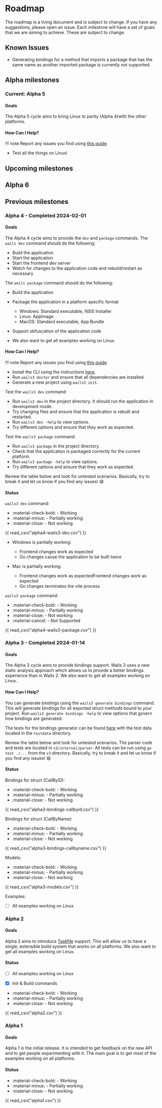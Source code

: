 # Roadmap

The roadmap is a living document and is subject to change. If you have any
suggestions, please open an issue. Each milestone will have a set of goals that
we are aiming to achieve. These are subject to change.

## Known Issues

- Generating bindings for a method that imports a package that has the same name as another imported package is currently not supported.

## Alpha milestones

### Current: Alpha 5

#### Goals

The Alpha 5 cycle aims to bring Linux to parity (Alpha 4)with the other platforms.

#### How Can I Help?

!!! note
Report any issues you find using [this guide](./getting-started/feedback.md).

- Test all the things on Linux!

## Upcoming milestones

## Alpha 6

## Previous milestones

### Alpha 4 - Completed 2024-02-01

#### Goals

The Alpha 4 cycle aims to provide the `dev` and `package` commands. 
The `wails dev` command should do the following:
- Build the application
- Start the application
- Start the frontend dev server
- Watch for changes to the application code and rebuild/restart as necessary

The `wails package` command should do the following:
- Build the application
- Package the application in a platform specific format
  - Windows: Standard executable, NSIS Installer
  - Linux: AppImage
  - MacOS: Standard executable, App Bundle
- Support obfuscation of the application code

- We also want to get all examples working on Linux.

#### How Can I Help?

!!! note
    Report any issues you find using [this guide](./getting-started/feedback.md).


- Install the CLI using the instructions [here](./getting-started/installation.md).
- Run `wails3 doctor` and ensure that all dependencies are installed. 
- Generate a new project using `wails3 init`.

Test the `wails3 dev` command:

- Run `wails3 dev` in the project directory. It should run the application in development mode.
- Try changing files and ensure that the application is rebuilt and restarted.
- Run `wails3 dev -help` to view options.
- Try different options and ensure that they work as expected.

Test the `wails3 package` command:

- Run `wails3 package` in the project directory.
- Check that the application is packaged correctly for the current platform.
- Run `wails3 package -help` to view options.
- Try different options and ensure that they work as expected.

Review the table below and look for untested scenarios. 
Basically, try to break it and let us know if you find any issues! :smile:

#### Status

`wails3 dev` command:

- :material-check-bold: - Working
- :material-minus: - Partially working
- :material-close: - Not working

{{ read_csv("alpha4-wails3-dev.csv") }}

- Windows is partially working:
  - Frontend changes work as expected
  - Go changes cause the application to be built twice

- Mac is partially working:
  - Frontend changes work as expectedFrontend changes work as expected
  - Go changes terminates the vite process

`wails3 package` command:

- :material-check-bold: - Working
- :material-minus: - Partially working
- :material-close: - Not working
- :material-cancel: - Not Supported

{{ read_csv("alpha4-wails3-package.csv") }}


### Alpha 3 - Completed 2024-01-14

#### Goals

The Alpha 3 cycle aims to provide bindings support. Wails 3 uses a new static analysis approach which allows us to provide 
a better bindings experience than in Wails 2. 
We also want to get all examples working on Linux.

#### How Can I Help?

You can generate bindings using the `wails3 generate bindings` command. This will generate bindings for all exported struct methods bound to your project.
Run `wails3 generate bindings -help` to view options that govern how bindings are generated.
 
The tests for the bindings generator can be found [here](https://github.com/wailsapp/zappie/tree/v3-alpha/v3/internal/parser) with the test data located in the `testdata` directory. 

Review the table below and look for untested scenarios. The parser code and tests are located in `v3/internal/parser`. All tests can be run using `go test ./...` from the `v3` directory.
Basically, try to break it and let us know if you find any issues! :smile:

#### Status

Bindings for struct (CallByID):

- :material-check-bold: - Working
- :material-minus: - Partially working
- :material-close: - Not working

{{ read_csv("alpha3-bindings-callbyid.csv") }}

Bindings for struct (CallByName):

- :material-check-bold: - Working
- :material-minus: - Partially working
- :material-close: - Not working

{{ read_csv("alpha3-bindings-callbyname.csv") }}

Models:

- :material-check-bold: - Working
- :material-minus: - Partially working
- :material-close: - Not working

{{ read_csv("alpha3-models.csv") }}


Examples:

- [ ] All examples working on Linux

### Alpha 2

#### Goals

Alpha 2 aims to introduce [Taskfile](https://taskfile.dev) support. This will
allow us to have a single, extensible build system that works on all platforms.
We also want to get all examples working on Linux.

#### Status

- [ ] All examples working on Linux
- [x] Init & Build commands


- :material-check-bold: - Working
- :material-minus: - Partially working
- :material-close: - Not working

{{ read_csv("alpha2.csv") }}

### Alpha 1

#### Goals

Alpha 1 is the initial release. It is intended to get feedback on the new API
and to get people experimenting with it. The main goal is to get most of the
examples working on all platforms.

#### Status

- :material-check-bold: - Working
- :material-minus: - Partially working
- :material-close: - Not working

{{ read_csv("alpha1.csv") }}
